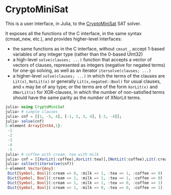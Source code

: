 # CryptoMiniSat

This is a user interface, in Julia, to the [CryptoMiniSat](https://github.com/msoos/cryptominisat) SAT solver.

It exposes all the functions of the C interface, in the same syntax (cmsat_new, etc.), and provides higher-level interfaces:
- the same functions as in the C interface, without `cmsat_`, accept 1-based variables of any integer type (rather than the 0-based UInt32)
- a high-level `solve(clauses; ...)` function that accepts a vector of vectors of clauses, represented as integers (negative for negated terms) for one-go solving, as well as an iterator `itersolve(clauses; ...)`
- a higher-level `solve(clauses; ...)` in which the terms of the clauses are `Lit(x)`, `NotLit(x)` or generally `Lit(x,negated::Bool)` for usual clauses, and `x` may be of any type; or the terms are of the form `XorLit(x)` and `XNorLit(x)` for XOR-clauses, in which the number of non-satisfied terms should have the same parity as the number of XNorLit terms.

```julia
julia> using CryptoMiniSat
julia> # simple clauses
julia> cnf = [[1, -5, 4], [-1, 5, 3, 4], [-3, -4]];
julia> solve(cnf)
5-element Array{Int64,1}:
 -1
 -2
 -3
 -4
 -5
julia> # coffee with cream, tea with milk
julia> cnf = [[XorLit(:coffee),XorLit(:tea)],[NotLit(:coffee),Lit(:cream)],[NotLit(:tea),Lit(:milk)]]
julia> collect(itersolve(cnf))
4-element Vector{Any}:
 Dict{Symbol, Bool}(:cream => 0, :milk => 1, :tea => 1, :coffee => 0)
 Dict{Symbol, Bool}(:cream => 1, :milk => 1, :tea => 1, :coffee => 0)
 Dict{Symbol, Bool}(:cream => 1, :milk => 1, :tea => 0, :coffee => 1)
 Dict{Symbol, Bool}(:cream => 1, :milk => 0, :tea => 0, :coffee => 1)
```


